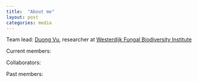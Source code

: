 ```yaml
---
title:  "About me"
layout: post
categories: media
---
```


Team lead:
[Duong Vu](https://github.com/vuthuyduong), researcher at [Westerdijk Fungal Biodiversity Institute](https://wi.knaw.nl/)

Current members:


Collaborators:


Past members:


